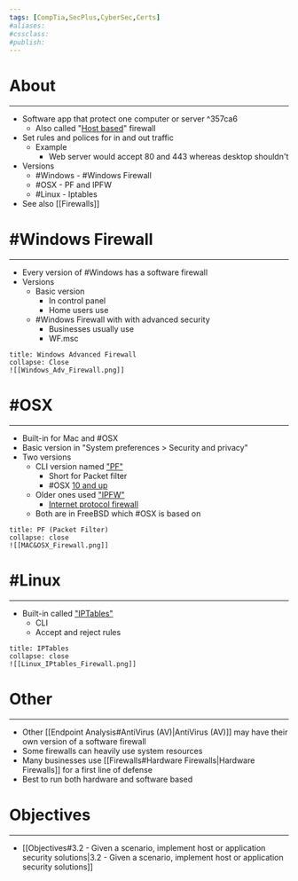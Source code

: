 ```yaml
---
tags: [CompTia,SecPlus,CyberSec,Certs]
#aliases:
#cssclass:
#publish:
---
```


# About
---
- Software app that protect one computer or server ^357ca6
	- Also called "<u>Host based</u>" firewall
- Set rules and polices for in and out traffic
	- Example
		- Web server would accept 80 and 443 whereas desktop shouldn't
- Versions
	- #Windows  - #Windows Firewall
	-  #OSX - PF and IPFW
	- #Linux - Iptables
- See also [[Firewalls]]

# #Windows Firewall
---
- Every version of #Windows has a software firewall
- Versions
	- Basic version
		- In control panel
		- Home users use
	- #Windows Firewall with with advanced security
		- Businesses usually use
		- WF.msc

```ad-info
title: Windows Advanced Firewall
collapse: Close
![[Windows_Adv_Firewall.png]]
```

# #OSX
---
- Built-in for Mac and #OSX
- Basic version in "System preferences > Security and privacy"
- Two versions
	- CLI version named <u>"PF"</u>
		- Short for Packet filter
		- #OSX <u>10 and up</u>
	- Older ones used <u>"IPFW"</u>
		- <u>Internet protocol firewall</u>
	- Both are in FreeBSD which #OSX is based on

```ad-info
title: PF (Packet Filter)
collapse: close
![[MAC&OSX_Firewall.png]]
```

# #Linux
---
- Built-in called <u>"IPTables"</u>
	- CLI
	- Accept and reject rules

```ad-info
title: IPTables
collapse: close
![[Linux_IPtables_Firewall.png]]
```

# Other
---
- Other [[Endpoint Analysis#AntiVirus (AV)|AntiVirus (AV)]] may have their own version of a software firewall
- Some firewalls can heavily use system resources
- Many businesses use [[Firewalls#Hardware Firewalls|Hardware Firewalls]] for a first line of defense
- Best to run both hardware and software based

# Objectives
---
- [[Objectives#3.2 - Given a scenario, implement host or application security solutions|3.2 - Given a scenario, implement host or application security solutions]]
